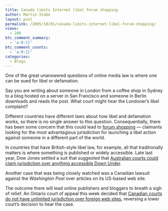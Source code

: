 ```yaml
---
title: Canada limits Internet libel forum shopping
author: Martin Stabe
layout: post
permalink: /2005/10/01/canada-limits-internet-libel-forum-shopping/
views:
  - 280
btc_comment_summary:
  - 'a:0:{}'
btc_comment_counts:
  - 'a:0:{}'
categories:
  - Blogs
---
```

One of the great unanswered questions of online media law is where one can be sued for libel or defamation.

Say you are writing about someone in London from a coffee shop in Sydney to a blog hosted on a server in San Francisco and someone in Berlin downloads and reads the post. What court might hear the Londoner&rsquo;s libel complaint?

Different countries have different laws about how libel and defamation works, so there is no single answer to this question. Consequentially, there has been some concern that this could lead to [forum shopping][1] &mdash; claimants looking for the most advantagious jurisdiction for launching a libel action against someone in a different part of the world.

In countries that have British-style libel law, for example, all that traditionally matters is where something is published or widely accessible. Late last year, Dow Jones settled a suit that suggested that [Australian courts could claim jurisdiction over anything accessible Down Under][2].

Another case that was being closely watched was a Canadian lawsuit against the *Washington Post* over articles on its US-based web site. 

The outcome there will lead online publishers and bloggers to breath a sigh of relief. An Ontario court of appeal this week decided that [Canadian courts do not have unlimited jurisdiction over foreign web sites][3], reversing a lower court&rsquo;s decision to hear the case.

 [1]: http://www.martinstabe.com/blog/archives/2005/04/blogs_libel_law.php
 [2]: http://abcnews.go.com/Business/wireStory?id=253791
 [3]: http://www.rcfp.org/news/2005/0923-lib-courtr.html